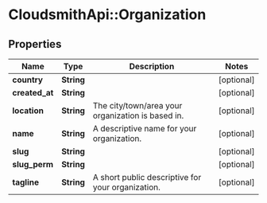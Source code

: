 # CloudsmithApi::Organization

## Properties
Name | Type | Description | Notes
------------ | ------------- | ------------- | -------------
**country** | **String** |  | [optional] 
**created_at** | **String** |  | [optional] 
**location** | **String** | The city/town/area your organization is based in. | [optional] 
**name** | **String** | A descriptive name for your organization. | [optional] 
**slug** | **String** |  | [optional] 
**slug_perm** | **String** |  | [optional] 
**tagline** | **String** | A short public descriptive for your organization. | [optional] 


